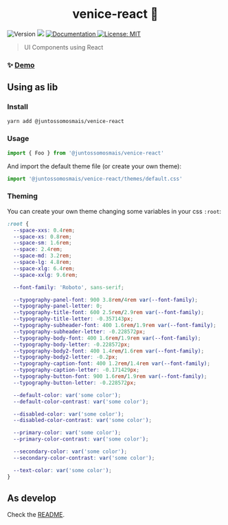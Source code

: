 <h1 align="center">venice-react 🎨</h1>
<p>
  <img alt="Version" src="https://img.shields.io/badge/version-0.1.0-blue.svg?cacheSeconds=2592000" />
  <img src="https://img.shields.io/badge/node-%3E%3D10-blue.svg" />
  <a href="https://juntossomosmais.github.io/venice/react/" target="_blank">
    <img alt="Documentation" src="https://img.shields.io/badge/documentation-yes-brightgreen.svg" />
  </a>
  <a href="license.md" target="_blank">
    <img alt="License: MIT" src="https://img.shields.io/badge/License-MIT-yellow.svg" />
  </a>
</p>

> UI Components using React

### ✨ [Demo](https://juntossomosmais.github.io/venice/react/)

## Using as lib

### Install

```sh
yarn add @juntossomosmais/venice-react
```

### Usage

```js
import { Foo } from '@juntossomosmais/venice-react'
```

And import the default theme file (or create your own theme):

```js
import '@juntossomosmais/venice-react/themes/default.css'
```

### Theming

You can create your own theme changing some variables in your css `:root`:

```css
:root {
  --space-xxs: 0.4rem;
  --space-xs: 0.8rem;
  --space-sm: 1.6rem;
  --space: 2.4rem;
  --space-md: 3.2rem;
  --space-lg: 4.8rem;
  --space-xlg: 6.4rem;
  --space-xxlg: 9.6rem;

  --font-family: 'Roboto', sans-serif;

  --typography-panel-font: 900 3.8rem/4rem var(--font-family);
  --typography-panel-letter: 0;
  --typography-title-font: 600 2.5rem/2.9rem var(--font-family);
  --typography-title-letter: -0.357143px;
  --typography-subheader-font: 400 1.6rem/1.9rem var(--font-family);
  --typography-subheader-letter: -0.228572px;
  --typography-body-font: 400 1.6rem/1.9rem var(--font-family);
  --typography-body-letter: -0.228572px;
  --typography-body2-font: 400 1.4rem/1.6rem var(--font-family);
  --typography-body2-letter: -0.2px;
  --typography-caption-font: 400 1.2rem/1.4rem var(--font-family);
  --typography-caption-letter: -0.171429px;
  --typography-button-font: 900 1.6rem/1.9rem var(--font-family);
  --typography-button-letter: -0.228572px;

  --default-color: var('some color');
  --default-color-contrast: var('some color');

  --disabled-color: var('some color');
  --disabled-color-contrast: var('some color');

  --primary-color: var('some color');
  --primary-color-contrast: var('some color');

  --secondary-color: var('some color');
  --secondary-color-contrast: var('some color');

  --text-color: var('some color');
}
```

## As develop

Check the [README](../../README.md).
